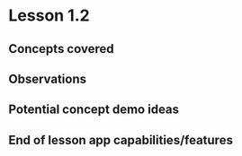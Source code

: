 # Lesson 1.2

## Concepts covered

## Observations

## Potential concept demo ideas

## End of lesson app capabilities/features
